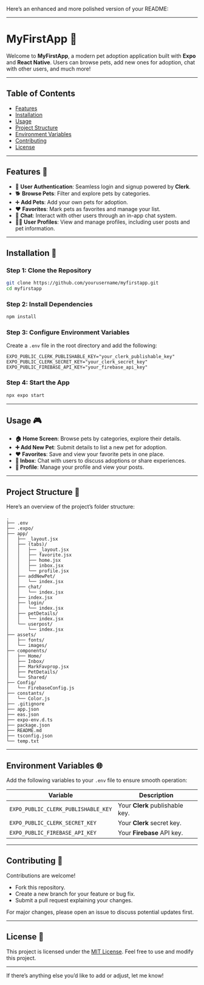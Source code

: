 Here’s an enhanced and more polished version of your README:

---

# **MyFirstApp** 🌟  
Welcome to **MyFirstApp**, a modern pet adoption application built with **Expo** and **React Native**. Users can browse pets, add new ones for adoption, chat with other users, and much more!

---

## **Table of Contents**  
- [Features](#features)  
- [Installation](#installation)  
- [Usage](#usage)  
- [Project Structure](#project-structure)  
- [Environment Variables](#environment-variables)  
- [Contributing](#contributing)  
- [License](#license)  

---

## **Features** 🐾  
- 🔑 **User Authentication**: Seamless login and signup powered by **Clerk**.  
- 🐕 **Browse Pets**: Filter and explore pets by categories.  
- ➕ **Add Pets**: Add your own pets for adoption.  
- ❤️ **Favorites**: Mark pets as favorites and manage your list.  
- 💬 **Chat**: Interact with other users through an in-app chat system.  
- 🙋‍♂️ **User Profiles**: View and manage profiles, including user posts and pet information.  

---

## **Installation** 🚀  

### **Step 1: Clone the Repository**
```bash
git clone https://github.com/yourusername/myfirstapp.git
cd myfirstapp
```

### **Step 2: Install Dependencies**
```bash
npm install
```

### **Step 3: Configure Environment Variables**
Create a `.env` file in the root directory and add the following:
```env
EXPO_PUBLIC_CLERK_PUBLISHABLE_KEY="your_clerk_publishable_key"
EXPO_PUBLIC_CLERK_SECRET_KEY="your_clerk_secret_key"
EXPO_PUBLIC_FIREBASE_API_KEY="your_firebase_api_key"
```

### **Step 4: Start the App**
```bash
npx expo start
```

---

## **Usage** 🎮  

- **🏠 Home Screen**: Browse pets by categories, explore their details.  
- **➕ Add New Pet**: Submit details to list a new pet for adoption.  
- **❤️ Favorites**: Save and view your favorite pets in one place.  
- **💬 Inbox**: Chat with users to discuss adoptions or share experiences.  
- **👤 Profile**: Manage your profile and view your posts.  

---

## **Project Structure** 📂  
Here’s an overview of the project’s folder structure:

```
.
├── .env
├── .expo/
├── app/
│   ├── _layout.jsx
│   ├── (tabs)/
│   │   ├── _layout.jsx
│   │   ├── favorite.jsx
│   │   ├── home.jsx
│   │   ├── inbox.jsx
│   │   └── profile.jsx
│   ├── addNewPet/
│   │   └── index.jsx
│   ├── chat/
│   │   └── index.jsx
│   ├── index.jsx
│   ├── login/
│   │   └── index.jsx
│   ├── petDetails/
│   │   └── index.jsx
│   └── userpost/
│       └── index.jsx
├── assets/
│   ├── fonts/
│   └── images/
├── components/
│   ├── Home/
│   ├── Inbox/
│   ├── MarkFavprop.jsx
│   ├── PetDetails/
│   └── Shared/
├── Config/
│   └── FirebaseConfig.js
├── constants/
│   └── Color.js
├── .gitignore
├── app.json
├── eas.json
├── expo-env.d.ts
├── package.json
├── README.md
├── tsconfig.json
└── temp.txt
```

---

## **Environment Variables** 🌐  
Add the following variables to your `.env` file to ensure smooth operation:

| Variable                         | Description               |
|----------------------------------|---------------------------|
| `EXPO_PUBLIC_CLERK_PUBLISHABLE_KEY` | Your **Clerk** publishable key. |
| `EXPO_PUBLIC_CLERK_SECRET_KEY`      | Your **Clerk** secret key.      |
| `EXPO_PUBLIC_FIREBASE_API_KEY`      | Your **Firebase** API key.      |

---

## **Contributing** 🤝  

Contributions are welcome!  
- Fork this repository.  
- Create a new branch for your feature or bug fix.  
- Submit a pull request explaining your changes.  

For major changes, please open an issue to discuss potential updates first.

---

## **License** 📜  

This project is licensed under the [MIT License](LICENSE). Feel free to use and modify this project.

---

If there’s anything else you’d like to add or adjust, let me know!